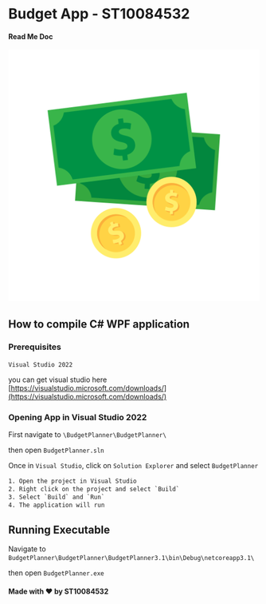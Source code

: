 # Budget App - ST10084532
#### Read Me Doc

![](./BudgetPlanner/BudgetPlanner3.1/graphics/512px-Money_Flat_Icon.svg.png)
    
## How to compile C# WPF application

### Prerequisites
`Visual Studio 2022`

you can get visual studio here [https://visualstudio.microsoft.com/downloads/](https://visualstudio.microsoft.com/downloads/)

### Opening App in Visual Studio 2022

First navigate to `\BudgetPlanner\BudgetPlanner\`

then open `BudgetPlanner.sln`

Once in `Visual Studio`, click on `Solution Explorer` and select `BudgetPlanner`

    1. Open the project in Visual Studio
    2. Right click on the project and select `Build`
    3. Select `Build` and `Run`
    4. The application will run

## Running Executable

Navigate to `BudgetPlanner\BudgetPlanner\BudgetPlanner3.1\bin\Debug\netcoreapp3.1\`

then open `BudgetPlanner.exe`

#### Made with ❤️ by ST10084532
